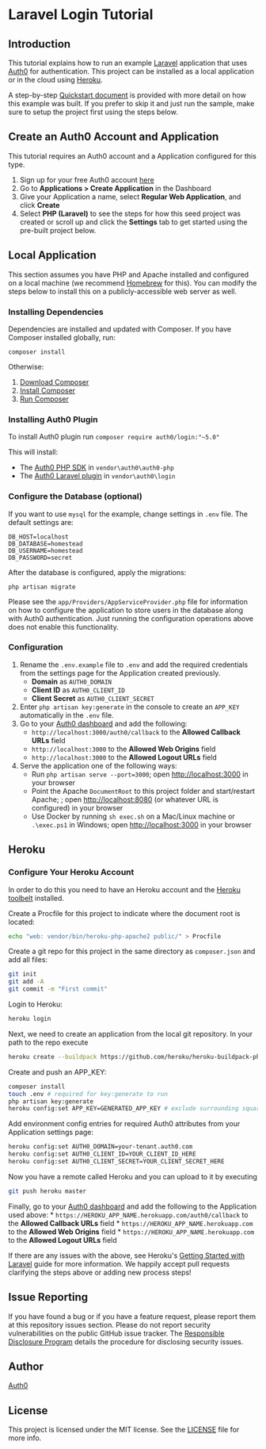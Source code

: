 # Laravel Login Tutorial

## Introduction

This tutorial explains how to run an example [Laravel](https://laravel.com/) application that uses [Auth0](auth0.com) for authentication. This project can be installed as a local application or in the cloud using [Heroku](https://www.heroku.com/).

A step-by-step [Quickstart document](hhttps://auth0.com/docs/quickstart/webapp/laravel) is provided with more detail on how this example was built. If you prefer to skip it and just run the sample, make sure to setup the project first using the steps below.

## Create an Auth0 Account and Application

This tutorial requires an Auth0 account and a Application configured for this type. 

1. Sign up for your free Auth0 account [here](https://auth0.com/signup)
1. Go to **Applications > Create Application** in the Dashboard
1. Give your Application a name, select **Regular Web Application**, and click **Create**
1. Select **PHP (Laravel)** to see the steps for how this seed project was created or scroll up and click the **Settings** tab to get started using the pre-built project below.

## Local Application

This section assumes you have PHP and Apache installed and configured on a local machine (we recommend [Homebrew](https://github.com/Homebrew/homebrew-php) for this). You can modify the steps below to install this on a publicly-accessible web server as well. 

### Installing Dependencies

Dependencies are installed and updated with Composer. If you have Composer installed globally, run:

    composer install

Otherwise:

1. [Download Composer](https://getcomposer.org/download/)
1. [Install Composer](https://getcomposer.org/doc/00-intro.md)
1. [Run Composer](https://getcomposer.org/doc/01-basic-usage.md)

### Installing Auth0 Plugin

To install Auth0 plugin run `composer require auth0/login:"~5.0"`

This will install:

* The [Auth0 PHP SDK](https://github.com/auth0/auth0-PHP) in `vendor\auth0\auth0-php`
* The [Auth0 Laravel plugin](https://github.com/auth0/laravel-auth0) in `vendor\auth0\login`

### Configure the Database (optional) 

If you want to use `mysql` for the example, change settings in `.env` file. The default settings are:

    DB_HOST=localhost
    DB_DATABASE=homestead
    DB_USERNAME=homestead
    DB_PASSWORD=secret

After the database is configured, apply the migrations:

    php artisan migrate

Please see the `app/Providers/AppServiceProvider.php` file for information on how to configure the application to store users in the database along with Auth0 authentication. Just running the configuration operations above does not enable this functionality. 

### Configuration

1. Rename the `.env.example` file to `.env` and add the required credentials from the settings page for the Application created previously.
    * **Domain** as `AUTH0_DOMAIN`
    * **Client ID** as `AUTH0_CLIENT_ID`
    * **Client Secret** as `AUTH0_CLIENT_SECRET`
1. Enter `php artisan key:generate` in the console to create an `APP_KEY` automatically in the `.env` file.
1. Go to your [Auth0 dashboard](https://manage.auth0.com) and add the following:
    * `http://localhost:3000/auth0/callback` to the **Allowed Callback URLs** field
    * `http://localhost:3000` to the **Allowed Web Origins** field
    * `http://localhost:3000` to the **Allowed Logout URLs** field
1. Serve the application one of the following ways:
    * Run `php artisan serve --port=3000`; open [http://localhost:3000](http://localhost:3000) in your browser
    * Point the Apache `DocumentRoot` to this project folder and start/restart Apache; ; open [http://localhost:8080](http://localhost:8080) (or whatever URL is configured) in your browser 
    * Use Docker by running `sh exec.sh` on a Mac/Linux machine or `.\exec.ps1` in Windows; open [http://localhost:3000](http://localhost:3000) in your browser

## Heroku

### Configure Your Heroku Account

In order to do this you need to have an Heroku account and the [Heroku toolbelt](https://toolbelt.heroku.com/) installed.

Create a Procfile for this project to indicate where the document root is located:

```bash
echo "web: vendor/bin/heroku-php-apache2 public/" > Procfile
```

Create a git repo for this project in the same directory as `composer.json` and add all files:

```bash
git init
git add -A
git commit -m "First commit"
```

Login to Heroku:

```bash
heroku login
```

Next, we need to create an application from the local git repository. In your path to the repo execute

```bash
heroku create --buildpack https://github.com/heroku/heroku-buildpack-php
```

Create and push an APP_KEY:

```bash
composer install
touch .env # required for key:generate to run
php artisan key:generate
heroku config:set APP_KEY=GENERATED_APP_KEY # exclude surrounding square brackets
```

Add environment config entries for required Auth0 attributes from your Application settings page: 

```bash
heroku config:set AUTH0_DOMAIN=your-tenant.auth0.com
heroku config:set AUTH0_CLIENT_ID=YOUR_CLIENT_ID_HERE
heroku config:set AUTH0_CLIENT_SECRET=YOUR_CLIENT_SECRET_HERE
```

Now you have a remote called Heroku and you can upload to it by executing

```bash
git push heroku master
```

Finally, go to your [Auth0 dashboard](https://manage.auth0.com/#/clients) and add the following to the Application used above:
    * `https://HEROKU_APP_NAME.herokuapp.com/auth0/callback` to the **Allowed Callback URLs** field
    * `https://HEROKU_APP_NAME.herokuapp.com` to the **Allowed Web Origins** field
    * `https://HEROKU_APP_NAME.herokuapp.com` to the **Allowed Logout URLs** field

If there are any issues with the above, see Heroku's [Getting Started with Laravel](https://devcenter.heroku.com/articles/getting-started-with-laravel) guide for more information. We happily accept pull requests clarifying the steps above or adding new process steps! 

## Issue Reporting

If you have found a bug or if you have a feature request, please report them at this repository issues section. Please do not report security vulnerabilities on the public GitHub issue tracker. The [Responsible Disclosure Program](https://auth0.com/whitehat) details the procedure for disclosing security issues.

## Author

[Auth0](https://auth0.com)

## License

This project is licensed under the MIT license. See the [LICENSE](LICENSE) file for more info.
